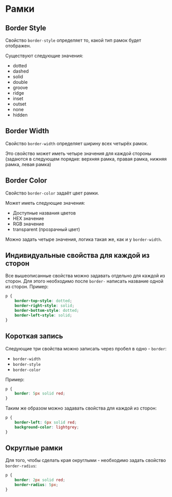 # Рамки
## Border Style
Свойство `border-style` определяет то, какой тип рамок будет отображен.

Существуют следующие значения:
* dotted
* dashed
* solid
* double
* groove
* ridge
* inset
* outset
* none
* hidden

## Border Width
Свойство `border-width` определяет ширину всех четырёх рамок.

Это свойство может иметь четыре значения для каждой стороны (задаются в следующем порядке: верхняя рамка, правая рамка, нижняя рамка, левая рамка)

## Border Color
Свойство `border-color` задаёт цвет рамки.

Может иметь следующие значения:
* Доступные названия цветов
* HEX значение
* RGB значение
* transparent (прозрачный цвет)

Можно задать четыре значения, логика такая же, как и у `border-width`.

## Индивидуальные свойства для каждой из сторон
Все вышеописанные свойства можно задавать отдельно для каждой из сторон. Для этого необходимо после `border-` написать название одной из сторон. Пример:
```css
p {
    border-top-style: dotted;
    border-right-style: solid;
    border-bottom-style: dotted;
    border-left-style: solid;
}
```

## Короткая запись
Следующие три свойства можно записать через пробел в одно - `border`:
* `border-width`
* `border-style`
* `border-color`

Пример:
```css
p {
    border: 5px solid red;
}
```

Таким же образом можно задавать свойства для каждой из сторон:
```css
p {
    border-left: 6px solid red;
    background-color: lightgrey;
}
```

## Округлые рамки
Для того, чтобы сделать края округлыми - необходимо задать свойство `border-radius`:
```css
p {
    border: 2px solid red;
    border-radius: 5px;
}
```


